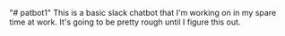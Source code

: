 "# patbot1" 
This is a basic slack chatbot that I'm working on in my spare time at work. It's going to be pretty rough until I figure this out.

